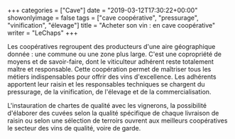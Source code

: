 +++
categories = ["Cave"]
date = "2019-03-12T17:30:22+00:00"
showonlyimage = false
tags = ["cave coopérative", "pressurage", "vinification", "élevage"]
title = "Acheter son vin : en cave coopérative"
writer = "LeChaps"
+++

Les coopératives regroupent des producteurs d'une aire géographique donnée : une commune ou une zone plus large. C'est une copropriété de moyens et de savoir-faire, dont le viticulteur adhérent reste totalement maître et responsable. Cette coopération permet de maîtriser tous les métiers indispensables pour offrir des vins d'excellence. Les adhérents apportent leur raisin et les responsables techniques se chargent du pressurage, de la vinification, de l'élevage et de la commercialisation.  

L'instauration de chartes de qualité avec les vignerons, la possibilité d'élaborer des cuvées selon la qualité spécifique de chaque livraison de raisin ou selon une sélection de terroirs ouvrent aux meilleurs coopératives le secteur des vins de qualité, voire de garde.
